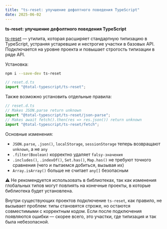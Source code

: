 ```yaml
---
title: "ts-reset: улучшение дефолтного поведения TypeScript"
date: 2025-06-02
---
```


**ts-reset: улучшение дефолтного поведения TypeScript**

[ts-reset](https://www.totaltypescript.com/ts-reset) — утилита, которая расширяет стандартную типизацию в TypeScript, устраняя устаревшие и нестрогие участки в базовых API.
Подключается на уровне проекта и повышает строгость типизации в ряде API.

Установка:

```bash
npm i --save-dev ts-reset
```

```ts
// reset.d.ts
import "@total-typescript/ts-reset";
```

Также возможно установить отдельные правила:

```ts
// reset.d.ts
// Makes JSON.parse return unknown
import "@total-typescript/ts-reset/json-parse";
// Makes await fetch().then(res => res.json()) return unknown
import "@total-typescript/ts-reset/fetch";
```

Основные изменения:

- `JSON.parse`, `.json()`, `localStorage`, `sessionStorage` теперь возвращают `unknown`, а не `any`
- `.filter(Boolean)` корректно удаляет `falsy-значения`
- `.includes()`, `.indexOf()`, `Set.has()`, `Map.has()` не требуют точного сравнения (чего и пытаемся добиться, вызывая их)
- `Array.isArray()` больше не считает `any[]` безопасным

⚠️ Не рекомендуется использовать в библиотеках, так как изменения глобальных типов могут повлиять на конечные проекты, в которые библиотека будет установлена.

Внутри существующих проектов подключение `ts-reset`, как правило, не вызывает проблем: типы становятся строже, но остаются совместимыми с корректным кодом.
Если после подключения появляются ошибки — скорее всего, это участки, где типизация и так была небезопасной.
